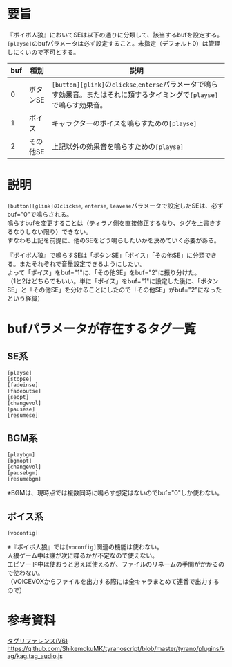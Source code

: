 # 要旨
『ボイボ人狼』においてSEは以下の通りに分類して、該当するbufを設定する。  
`[playse]`のbufパラメータは必ず設定すること。未指定（デフォルト0）は管理しにくいので不可とする。

| buf | 種別 | 説明
| - | ---- | ---- |
|  0  | ボタンSE | `[button][glink]`の`clickse`,`enterse`パラメータで鳴らす効果音。またはそれに類するタイミングで`[playse]`で鳴らす効果音。
|  1  | ボイス   | キャラクターのボイスを鳴らすための`[playse]`
|  2  | その他SE | 上記以外の効果音を鳴らすための`[playse]`

# 説明
`[button][glink]`の`clickse`, `enterse`, `leavese`パラメータで設定したSEは、必ずbuf="0"で鳴らされる。  
鳴らすbufを変更することは（ティラノ側を直接修正するなり、タグを上書きするなりしない限り）できない。  
すなわち上記を前提に、他のSEをどう鳴らしたいかを決めていく必要がある。  
  
『ボイボ人狼』で鳴らすSEは「ボタンSE」「ボイス」「その他SE」に分類できる。またそれぞれで音量設定できるようにしたい。  
よって「ボイス」をbuf="1"に、「その他SE」をbuf="2"に振り分けた。  
（1と2はどちらでもいい。単に「ボイス」をbuf="1"に設定した後に、「ボタンSE」と「その他SE」を分けることにしたので「その他SE」がbuf="2"になったという経緯）  
  
# bufパラメータが存在するタグ一覧

## SE系
```
[playse]
[stopse]
[fadeinse]
[fadeoutse]
[seopt]
[changevol]
[pausese]
[resumese]
```

## BGM系
```
[playbgm]
[bgmopt]
[changevol]
[pausebgm]
[resumebgm]
```
※BGMは、現時点では複数同時に鳴らす想定はないのでbuf="0"しか使わない。  

## ボイス系
```
[voconfig]
```
※『ボイボ人狼』では`[voconfig]`関連の機能は使わない。  
人狼ゲーム中は誰が次に喋るかが不定なので使えない。  
エピソード中は使おうと思えば使えるが、ファイルのリネームの手間がかかるので使わない。  
（VOICEVOXからファイルを出力する際には全キャラまとめて連番で出力するので）

# 参考資料
[タグリファレンス(V6)](https://tyrano.jp/tag/)  
https://github.com/ShikemokuMK/tyranoscript/blob/master/tyrano/plugins/kag/kag.tag_audio.js

